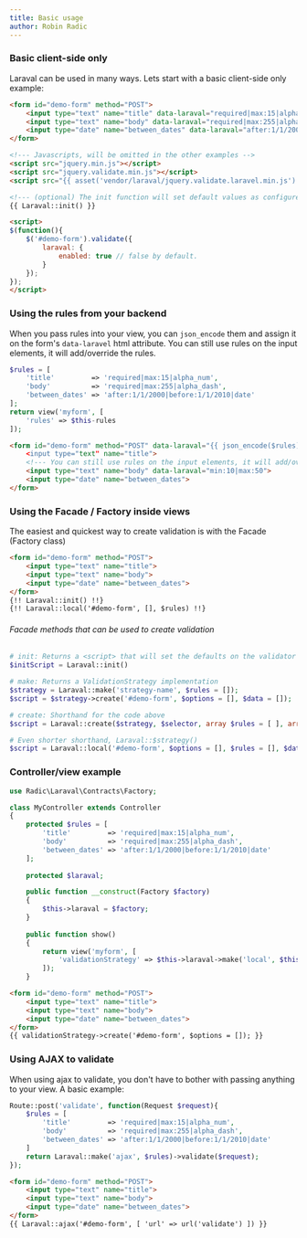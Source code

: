 ```yaml
---
title: Basic usage
author: Robin Radic
---
```


### Basic client-side only
Laraval can be used in many ways. Lets start with a basic client-side only example:

```html
<form id="demo-form" method="POST">
    <input type="text" name="title" data-laraval="required|max:15|alpha_num">
    <input type="text" name="body" data-laraval="required|max:255|alpha_dash">
    <input type="date" name="between_dates" data-laraval="after:1/1/2000|before:1/1/2010|date">
</form>

<!--- Javascripts, will be omitted in the other examples --> 
<script src="jquery.min.js"></script>
<script src="jquery.validate.min.js"></script>
<script src="{{ asset('vendor/laraval/jquery.validate.laravel.min.js') }}"></script>

<!--- (optional) The init function will set default values as configured in the config file -->
{{ Laraval::init() }}

<script>
$(function(){
    $('#demo-form').validate({
        laraval: {
            enabled: true // false by default.
        }
    });
});
</script>
```

### Using the rules from your backend
When you pass rules into your view, you can `json_encode` them and assign it on the form's `data-laravel` html attribute.
You can still use rules on the input elements, it will add/override the rules.
```php
$rules = [
    'title'         => 'required|max:15|alpha_num',
    'body'          => 'required|max:255|alpha_dash',
    'between_dates' => 'after:1/1/2000|before:1/1/2010|date'
];
return view('myform', [
    'rules' => $this-rules
]);
```

```html
<form id="demo-form" method="POST" data-laraval="{{ json_encode($rules) }}>
    <input type="text" name="title">
    <!--- You can still use rules on the input elements, it will add/override the rules -->
    <input type="text" name="body" data-laraval="min:10|max:50">
    <input type="date" name="between_dates">
</form>
```


### Using the Facade / Factory inside views

The easiest and quickest way to create validation is with the Facade (Factory class)
```html
<form id="demo-form" method="POST">
    <input type="text" name="title">
    <input type="text" name="body">
    <input type="date" name="between_dates">
</form>
{!! Laraval::init() !!}
{!! Laraval::local('#demo-form', [], $rules) !!}
```

###### Facade methods that can be used to create validation
```php
# init: Returns a <script> that will set the defaults on the validator
$initScript = Laraval::init() 

# make: Returns a ValidationStrategy implementation
$strategy = Laraval::make('strategy-name', $rules = []);
$script = $strategy->create('#demo-form', $options = [], $data = []);

# create: Shorthand for the code above
$script = Laraval::create($strategy, $selector, array $rules = [ ], array $options = [ ]);

# Even shorter shorthand, Laraval::$strategy()
$script = Laraval::local('#demo-form', $options = [], $rules = [], $data = [])
```



### Controller/view example
```php
use Radic\Laraval\Contracts\Factory;

class MyController extends Controller
{    
    protected $rules = [
        'title'         => 'required|max:15|alpha_num',
        'body'          => 'required|max:255|alpha_dash',
        'between_dates' => 'after:1/1/2000|before:1/1/2010|date'
    ];
    
    protected $laraval;

    public function __construct(Factory $factory)
    {
        $this->laraval = $factory;
    }
    
    public function show()
    {
        return view('myform', [
            'validationStrategy' => $this->laraval->make('local', $this->rules)
        ]);
    }
```
```html
<form id="demo-form" method="POST">
    <input type="text" name="title">
    <input type="text" name="body">
    <input type="date" name="between_dates">
</form>
{{ validationStrategy->create('#demo-form', $options = []); }}
```


### Using AJAX to validate
When using ajax to validate, you don't have to bother with passing anything to your view. A basic example:
```php
Route::post('validate', function(Request $request){
    $rules = [
        'title'         => 'required|max:15|alpha_num',
        'body'          => 'required|max:255|alpha_dash',
        'between_dates' => 'after:1/1/2000|before:1/1/2010|date'
    ]
    return Laraval::make('ajax', $rules)->validate($request);
});
```

```html
<form id="demo-form" method="POST">
    <input type="text" name="title">
    <input type="text" name="body">
    <input type="date" name="between_dates">
</form>
{{ Laraval::ajax('#demo-form', [ 'url' => url('validate') ]) }}
```
